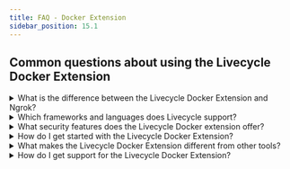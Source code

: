 ```yaml
---
title: FAQ - Docker Extension
sidebar_position: 15.1
---
```


## Common questions about using the Livecycle Docker Extension

<details>
  <summary>What is the difference between the Livecycle Docker Extension and Ngrok?</summary>
  
  The Livecycle Docker Extension is integrated with Docker, and provides a smoother experience for Docker users.  
  Consistent URLs, private environments, organizations and Google/Github authentication are supported out of the box.  
  Livecycle dashboard provides debugging capabilities that includes log inspection, shell access, and container inspection.  
  Lastly, integration with the Preevy CLI allows you to create preview environments for Pull Requests - remote ephemeral environments that can be used when your development machine is offline.
</details>

<details>
  <summary>Which frameworks and languages does Livecycle support?</summary>
  
  Livecycle is language and framework agnostic. It works with anything that runs in a Docker container.
</details>

<details>
  <summary>What security features does the Livecycle Docker extension offer?</summary>
  
  The Livecycle Docker Extension uses a secure <a href="https://livecycle.io/blogs/preevy-proxy-service-2/" target="_blank">SSH tunnel</a> to expose your local development environment using Livecycle's tunnel server, which is only accessible using HTTPS.

  You can enable private URLs to restrict access to your environment.
</details>

<details>
  <summary>How do I get started with the Livecycle Docker Extension?</summary>

  You can get started with the Livecycle Docker Extension by following the steps in the Getting Started section of this document.
</details>

<details>
  <summary>What makes the Livecycle Docker Extension different from other tools?</summary>
  
  Livecycle Docker extension is integrated with the Preevy CLI and the Livecycle managed service.
  Using the Preevy CLI, you can provision remote ephemeral environments that can be used in addition to sharing local environments.  
  This functionality can also be used in your CI pipeline to provision preview environments for Pull Requests.  
  The Livecycle managed service adds additional layers of management, collaboration, review and debugging on top of shared environments.  
</details>

<details>
  <summary>How do I get support for the Livecycle Docker Extension?</summary>
  
  Join the <a href="https://community.livecycle.io" target="_blank">Livecycle Community</a> on Slack to get support for the Livecycle Docker Extension.
</details>
